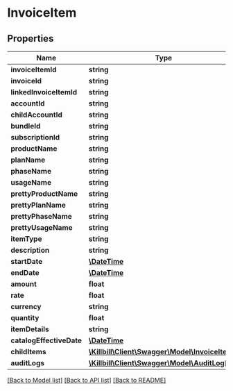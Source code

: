 # InvoiceItem

## Properties
Name | Type | Description | Notes
------------ | ------------- | ------------- | -------------
**invoiceItemId** | **string** |  | 
**invoiceId** | **string** |  | [optional] 
**linkedInvoiceItemId** | **string** |  | [optional] 
**accountId** | **string** |  | 
**childAccountId** | **string** |  | [optional] 
**bundleId** | **string** |  | [optional] 
**subscriptionId** | **string** |  | [optional] 
**productName** | **string** |  | [optional] 
**planName** | **string** |  | [optional] 
**phaseName** | **string** |  | [optional] 
**usageName** | **string** |  | [optional] 
**prettyProductName** | **string** |  | [optional] 
**prettyPlanName** | **string** |  | [optional] 
**prettyPhaseName** | **string** |  | [optional] 
**prettyUsageName** | **string** |  | [optional] 
**itemType** | **string** |  | [optional] 
**description** | **string** |  | [optional] 
**startDate** | [**\DateTime**](\DateTime.md) |  | [optional] 
**endDate** | [**\DateTime**](\DateTime.md) |  | [optional] 
**amount** | **float** |  | [optional] 
**rate** | **float** |  | [optional] 
**currency** | **string** |  | [optional] 
**quantity** | **float** |  | [optional] 
**itemDetails** | **string** |  | [optional] 
**catalogEffectiveDate** | [**\DateTime**](\DateTime.md) |  | [optional] 
**childItems** | [**\Killbill\Client\Swagger\Model\InvoiceItem[]**](InvoiceItem.md) |  | [optional] 
**auditLogs** | [**\Killbill\Client\Swagger\Model\AuditLog[]**](AuditLog.md) |  | [optional] 

[[Back to Model list]](../../README.md#documentation-for-models) [[Back to API list]](../../README.md#documentation-for-api-endpoints) [[Back to README]](../../README.md)

